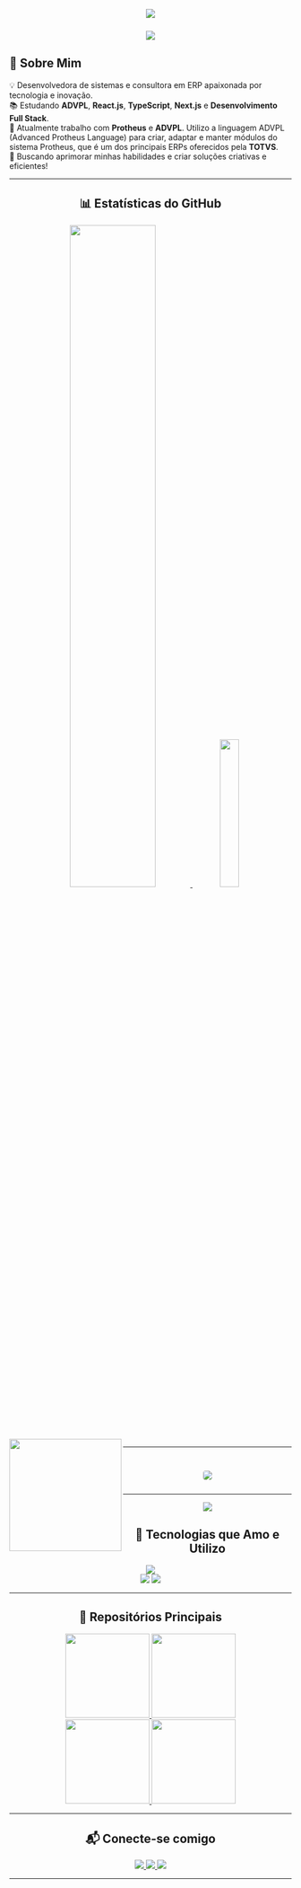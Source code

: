 <!-- Banner animado -->
<p align="center">
  <img src="https://readme-typing-svg.herokuapp.com?color=22CCB2&size=24&center=true&vCenter=true&width=500&lines=Olá!+Eu+sou+a+Natália+Salete!;Desenvolvedora+Full+Stack+💻;Amante+de+tecnologia+e+conhecimento!" />
</p>

<!-- Linha decorativa -->
<h3 align="center">
  <img src="https://raw.githubusercontent.com/andreasbm/readme/master/assets/lines/colored.png">
</h3>

<!-- Apresentação -->
## 👋 Sobre Mim
💡 Desenvolvedora de sistemas e consultora em ERP apaixonada por tecnologia e inovação.  
📚 Estudando **ADVPL**, **React.js**, **TypeScript**, **Next.js** e **Desenvolvimento Full Stack**.  
📍 Atualmente trabalho com **Protheus** e **ADVPL**.  Utilizo a linguagem ADVPL (Advanced Protheus Language) para criar, adaptar e manter módulos do sistema Protheus, que é um dos principais ERPs oferecidos pela **TOTVS**.   
🎯 Buscando aprimorar minhas habilidades e criar soluções criativas e eficientes!  

---

<!-- Estatísticas do GitHub -->
<h2 align="center">📊 Estatísticas do GitHub</h2>

<div align="center">
  <a href="https://github.com/natsalete">
    <img width="55%" src="https://github-readme-stats.vercel.app/api?username=natsalete&show_icons=true&theme=radical&count_private=true&include_all_commits=true" />
  </a>
  <a href="https://github.com/natsalete">
    <img width="26%" src="https://github-readme-stats.vercel.app/api/top-langs/?username=natsalete&langs_count=14&layout=compact&theme=radical" />
  </a>
</div>


<br>

<!-- Contador de visualizações do perfil -->
<img width="200px" align="left" src="https://komarev.com/ghpvc/?username=natsalete&style=flat-square&color=22CCB2">

<hr>

<br>

<!-- Exibe detalhes do perfil em forma de cartão -->
<div align="center">
  <img src="https://github-profile-summary-cards.vercel.app/api/cards/profile-details?username=natsalete&show_icons=true&theme=radical" style="border: 1px solid white; border-radius: 5px; margin: 10px;">
</div>

<hr>

<!-- Widget com detalhes adicionais do GitHub -->
<p align="center">
<img src="https://github-widgetbox.vercel.app/api/profile?username=natsalete&data=followers,repositories,stars,commits&theme=radical&title_color=000000">
</p>

<!-- Tecnologias -->
<h2 align="center">🚀 Tecnologias que Amo e Utilizo</h2>

<div align="center">
  <img src="https://skillicons.dev/icons?i=html,css,js,ts,react,next,nodejs,java,c,cpp,php,mysql,postgres,git,github" />
  <br>
  <img src="https://img.shields.io/badge/ADVPL-363636?style=for-the-badge&logo=totvs&logoColor=white" />
  <img src="https://img.shields.io/badge/TOTVS-007ACC?style=for-the-badge&logo=totvs&logoColor=white" />
</div>

---

<!-- Principais Repositórios -->
<h2 align="center">📌 Repositórios Principais</h2>

<div align="center">
  <a href="https://github.com/natsalete/desafios-de-codigo-do-beecrowd">
    <img height=150 src="https://github-readme-stats.vercel.app/api/pin/?username=natsalete&repo=desafios-de-codigo-do-beecrowd&theme=radical" />
  </a>
  <a href="https://github.com/natsalete/L-Essence-Beaute-Loja-Virtual">
    <img height=150 src="https://github-readme-stats.vercel.app/api/pin/?username=natsalete&repo=L-Essence-Beaute-Loja-Virtual&theme=radical" />
  </a>
  <br>
  <a href="https://github.com/natsalete/Projetinhos-com-HTML-CSS-e-JavaScript">
    <img height=150 src="https://github-readme-stats.vercel.app/api/pin/?username=natsalete&repo=Projetinhos-com-HTML-CSS-e-JavaScript&theme=radical" />
  </a>
  <a href="https://github.com/natsalete/Minhas-Tarefas">
    <img height=150 src="https://github-readme-stats.vercel.app/api/pin/?username=natsalete&repo=Minhas-Tarefas&theme=radical" />
  </a>
</div>

---

<!-- Contatos e Redes -->
<h2 align="center">📬 Conecte-se comigo</h2>

<p align="center">
  <a href="https://www.linkedin.com/in/natalia-salete-rodrigues/" target="_blank">
    <img src="https://img.shields.io/badge/-LinkedIn-%230077B5?style=for-the-badge&logo=linkedin&logoColor=white" />
  </a>
  <a href="mailto:natsalete14@gmail.com">
    <img src="https://img.shields.io/badge/-Gmail-D14836?style=for-the-badge&logo=gmail&logoColor=white" />
  </a>
  <a href="https://github.com/natsalete">
    <img src="https://img.shields.io/badge/GitHub-100000?style=for-the-badge&logo=github&logoColor=white" />
  </a>
</p>

---
